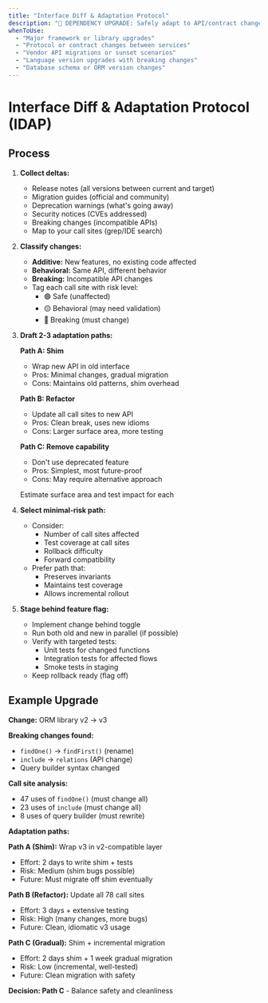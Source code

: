 ```yaml
---
title: "Interface Diff & Adaptation Protocol"
description: "🔄 DEPENDENCY UPGRADE: Safely adapt to API/contract changes"
whenToUse:
  - "Major framework or library upgrades"
  - "Protocol or contract changes between services"
  - "Vendor API migrations or sunset scenarios"
  - "Language version upgrades with breaking changes"
  - "Database schema or ORM version changes"
---
```


# Interface Diff & Adaptation Protocol (IDAP)

## Process

1. **Collect deltas:**
   - Release notes (all versions between current and target)
   - Migration guides (official and community)
   - Deprecation warnings (what's going away)
   - Security notices (CVEs addressed)
   - Breaking changes (incompatible APIs)
   - Map to your call sites (grep/IDE search)

2. **Classify changes:**
   - **Additive:** New features, no existing code affected
   - **Behavioral:** Same API, different behavior
   - **Breaking:** Incompatible API changes
   - Tag each call site with risk level:
     * 🟢 Safe (unaffected)
     * 🟡 Behavioral (may need validation)
     * 🔴 Breaking (must change)

3. **Draft 2-3 adaptation paths:**

   **Path A: Shim**
   - Wrap new API in old interface
   - Pros: Minimal changes, gradual migration
   - Cons: Maintains old patterns, shim overhead

   **Path B: Refactor**
   - Update all call sites to new API
   - Pros: Clean break, uses new idioms
   - Cons: Larger surface area, more testing

   **Path C: Remove capability**
   - Don't use deprecated feature
   - Pros: Simplest, most future-proof
   - Cons: May require alternative approach

   Estimate surface area and test impact for each

4. **Select minimal-risk path:**
   - Consider:
     * Number of call sites affected
     * Test coverage at call sites
     * Rollback difficulty
     * Forward compatibility
   - Prefer path that:
     * Preserves invariants
     * Maintains test coverage
     * Allows incremental rollout

5. **Stage behind feature flag:**
   - Implement change behind toggle
   - Run both old and new in parallel (if possible)
   - Verify with targeted tests:
     * Unit tests for changed functions
     * Integration tests for affected flows
     * Smoke tests in staging
   - Keep rollback ready (flag off)

## Example Upgrade

**Change:** ORM library v2 → v3

**Breaking changes found:**
- `findOne()` → `findFirst()` (rename)
- `include` → `relations` (API change)
- Query builder syntax changed

**Call site analysis:**
- 47 uses of `findOne()` (must change all)
- 23 uses of `include` (must change all)
- 8 uses of query builder (must rewrite)

**Adaptation paths:**

**Path A (Shim):** Wrap v3 in v2-compatible layer
- Effort: 2 days to write shim + tests
- Risk: Medium (shim bugs possible)
- Future: Must migrate off shim eventually

**Path B (Refactor):** Update all 78 call sites
- Effort: 3 days + extensive testing
- Risk: High (many changes, more bugs)
- Future: Clean, idiomatic v3 usage

**Path C (Gradual):** Shim + incremental migration
- Effort: 2 days shim + 1 week gradual migration
- Risk: Low (incremental, well-tested)
- Future: Clean migration with safety

**Decision: Path C** - Balance safety and cleanliness
